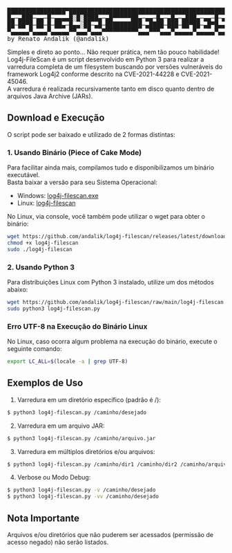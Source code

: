 <pre>
████████████████▀███████████████████████████████████████████████████████████████████
█▄─▄███─▄▄─█─▄▄▄▄█░█░████▄─▄█▀▀▀▀▀██▄─▄▄─█▄─▄█▄─▄███▄─▄▄─█─▄▄▄▄█─▄▄▄─██▀▄─██▄─▀█▄─▄█
██─██▀█─██─█─██▄─█▄▄░██─▄█─██████████─▄████─███─██▀██─▄█▀█▄▄▄▄─█─███▀██─▀─███─█▄▀─██
▀▄▄▄▄▄▀▄▄▄▄▀▄▄▄▄▄▀▀▄▄▄▀▄▄▄▀▀▀▀▀▀▀▀▀▀▄▄▄▀▀▀▄▄▄▀▄▄▄▄▄▀▄▄▄▄▄▀▄▄▄▄▄▀▄▄▄▄▄▀▄▄▀▄▄▀▄▄▄▀▀▄▄▀
by Renato Andalik (@andalik)
</pre>

Simples e direto ao ponto... Não requer prática, nem tão pouco habilidade!  
Log4j-FileScan é um script desenvolvido em Python 3 para realizar a varredura completa de um filesystem buscando por versões vulneráveis do framework Log4j2 conforme descrito na CVE-2021-44228 e CVE-2021-45046.  
A varredura é realizada recursivamente tanto em disco quanto dentro de arquivos Java Archive (JARs).  

## Download e Execução

O script pode ser baixado e utilizado de 2 formas distintas:  

### 1. Usando Binário (Piece of Cake Mode)

Para facilitar ainda mais, compilamos tudo e disponibilizamos um binário executável.  
Basta baixar a versão para seu Sistema Operacional:  

 * Windows: [log4j-filescan.exe](https://github.com/andalik/log4j-filescan/releases/latest/download/log4j-filescan.exe)  
 * Linux: [log4j-filescan](https://github.com/andalik/log4j-filescan/releases/latest/download/log4j-filescan)  

No Linux, via console, você também pode utilizar o wget para obter o binário:  

```bash
wget https://github.com/andalik/log4j-filescan/releases/latest/download/log4j-filescan -O log4j-filescan
chmod +x log4j-filescan
sudo ./log4j-filescan
```

### 2. Usando Python 3

Para distribuições Linux com Python 3 instalado, utilize um dos métodos abaixo:  

```bash
wget https://github.com/andalik/log4j-filescan/raw/main/log4j-filescan.py
sudo python3 log4j-filescan.py
```

### Erro UTF-8 na Execução do Binário Linux

No Linux, caso ocorra algum problema na execução do binário, execute o seguinte comando:

```bash
export LC_ALL=$(locale -a | grep UTF-8)
```

## Exemplos de Uso

1. Varredura em um diretório específico (padrão é /):  
```bash
$ python3 log4j-filescan.py /caminho/desejado
```

2. Varredura em um arquivo JAR:  
```bash
$ python3 log4j-filescan.py /caminho/arquivo.jar
```

3. Varredura em múltiplos diretórios e/ou arquivos:  
```bash
$ python3 log4j-filescan.py /caminho/dir1 /caminho/dir2 /caminho/arquivo.jar
```

4. Verbose ou Modo Debug:  
```bash
$ python3 log4j-filescan.py -v /caminho/desejado
$ python3 log4j-filescan.py -vv /caminho/desejado
```

## Nota Importante

Arquivos e/ou diretórios que não puderem ser acessados (permissão de acesso negado) não serão listados.
